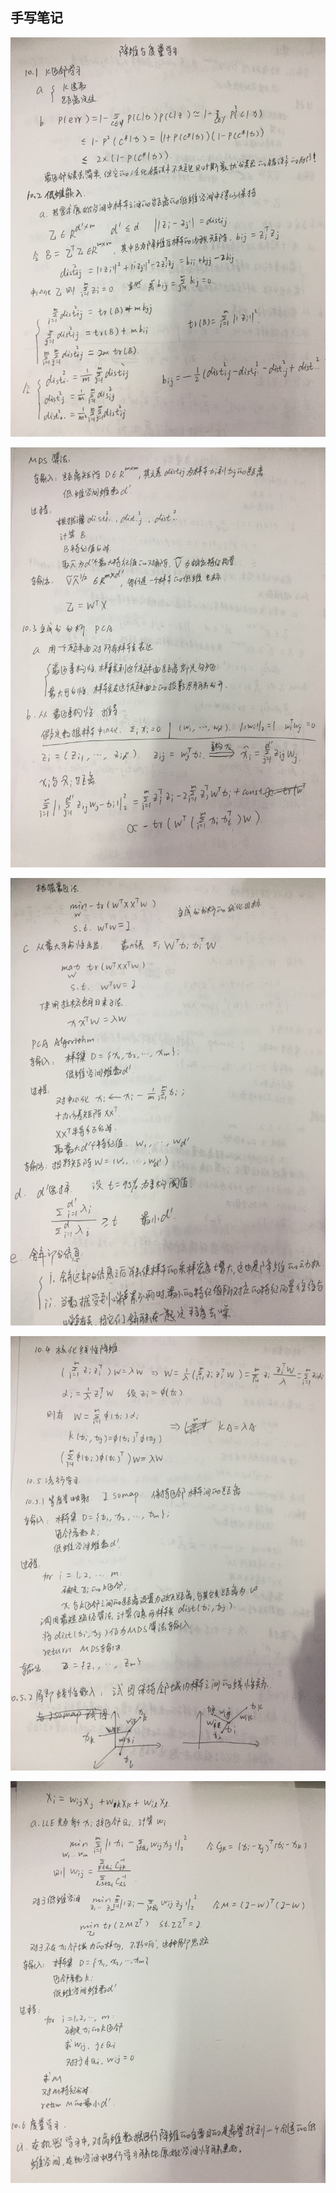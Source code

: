 ## 手写笔记

![](降维与度量学习/10.1.jpg)

![](降维与度量学习/10.2.jpg)

![](降维与度量学习/10.3.jpg)

![](降维与度量学习/10.4.jpg)

![](降维与度量学习/10.5.jpg)
